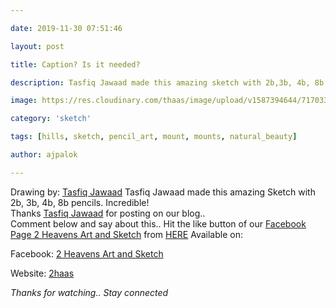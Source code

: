 ```yaml
---

date: 2019-11-30 07:51:46

layout: post

title: Caption? Is it needed?

description: Tasfiq Jawaad made this amazing sketch with 2b,3b, 4b, 8b Pencil.

image: https://res.cloudinary.com/thaas/image/upload/v1587394644/71703321_496160997896827_1110986839793074176_o.jpg_nf6ysd.jpg

category: 'sketch'

tags: [hills, sketch, pencil_art, mount, mounts, natural_beauty]

author: ajpalok

---
```


Drawing by: [Tasfiq Jawaad](https://www.facebook.com/Fiqtion.kun?refid=12)
Tasfiq Jawaad made this amazing Sketch with 2b, 3b, 4b, 8b pencils. Incredible!  
Thanks [Tasfiq Jawaad](https://www.facebook.com/Fiqtion.kun?refid=12) for posting on our blog..  
Comment below and say about this.. Hit the like button of our [Facebook Page 2 Heavens Art and Sketch](https://facebook.com/2haas) from [HERE](https://mbasic.facebook.com/a/profile.php?fan&id=192847997804847&origin=page_profile&pageSuggestionsOnLiking=1&gfid=AQDVZ-fPZTyrcCth&refid=17)
Available on:

Facebook: [2 Heavens Art and Sketch](https://facebook.com/2haas)

Website: [2haas](https://2haas.ml)

  

*Thanks for watching.. Stay connected*
